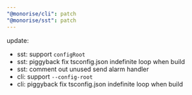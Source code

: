 ```yaml
---
"@monorise/cli": patch
"@monorise/sst": patch
---
```


update:

- sst: support `configRoot`
- sst: piggyback fix tsconfig.json indefinite loop when build
- sst: comment out unused send alarm handler
- cli: support `--config-root`
- cli: piggyback fix tsconfig.json indefinite loop when build
